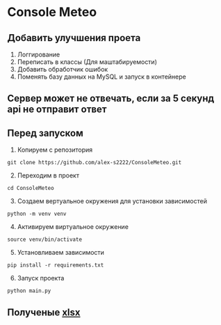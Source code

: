 # Console Meteo 


## Добавить улучшения проета 
1. Логгирование
2. Переписать в классы (Для маштабируемости)
3. Добавить обработчик ошибок
4. Поменять базу данных на  MySQL и запуск в контейнере 


## Сервер может не отвечать, если за 5 секунд api не отправит ответ

## Перед запуском 
1. Копируем с репозитория
```
git clone https://github.com/alex-s2222/ConsoleMeteo.git
```

2. Переходим в проект
```
cd ConsoleMeteo
```

3. Создаем вертуальное окружения для установки зависимостей
```
python -m venv venv
```

4. Активируем виртуальное окружение 
```
source venv/bin/activate
```

5. Установливаем зависимости
```
pip install -r requirements.txt
```

6. Запуск проекта
```
python main.py
```

## Полученые [xlsx](https://github.com/alex-s2222/ConsoleMeteo/tree/main/xlsx)


